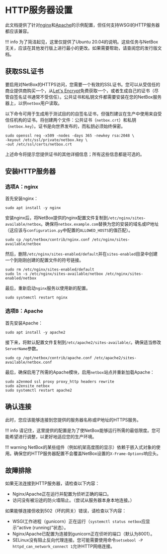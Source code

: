 # HTTP服务器设置

此文档提供了针对[nginx](https://www.nginx.com/resources/wiki/)和[Apache](https://httpd.apache.org/docs/current/)的示例配置，但任何支持WSGI的HTTP服务器都应该兼容。

!!! info
    为了简洁起见，这里仅提供了Ubuntu 20.04的说明。这些任务与NetBox无关，应该在其他发行版上进行最小的更改。如果需要帮助，请查阅您的发行版文档。

## 获取SSL证书

要启用对NetBox的HTTPS访问，您需要一个有效的SSL证书。您可以从受信任的商业提供商购买一个，从[Let's Encrypt](https://letsencrypt.org/getting-started/)免费获取一个，或者生成自己的证书（尽管自签名证书通常不受信任）。公共证书和私钥文件都需要安装在您的NetBox服务器上，以供`netbox`用户读取。

以下命令可用于生成用于测试目的的自签名证书，但强烈建议在生产中使用来自受信任机构的证书。将创建两个文件：公共证书（`netbox.crt`）和私钥（`netbox.key`）。证书是向世界发布的，而私钥必须始终保密。

```no-highlight
sudo openssl req -x509 -nodes -days 365 -newkey rsa:2048 \
-keyout /etc/ssl/private/netbox.key \
-out /etc/ssl/certs/netbox.crt
```

上述命令将提示您提供证书的其他详细信息；所有这些信息都是可选的。

## 安装HTTP服务器

### 选项A：nginx

首先安装nginx：

```no-highlight
sudo apt install -y nginx
```

安装nginx后，将NetBox提供的nginx配置文件复制到`/etc/nginx/sites-available/netbox`。确保将`netbox.example.com`替换为您的安装的域名或IP地址（这应该与`configuration.py`中配置的`ALLOWED_HOSTS`的值匹配）。

```no-highlight
sudo cp /opt/netbox/contrib/nginx.conf /etc/nginx/sites-available/netbox
```

然后，删除`/etc/nginx/sites-enabled/default`并在`sites-enabled`目录中创建一个到刚刚创建的配置文件的符号链接。

```no-highlight
sudo rm /etc/nginx/sites-enabled/default
sudo ln -s /etc/nginx/sites-available/netbox /etc/nginx/sites-enabled/netbox
```

最后，重新启动`nginx`服务以使用新的配置。

```no-highlight
sudo systemctl restart nginx
```

### 选项B：Apache

首先安装Apache：

```no-highlight
sudo apt install -y apache2
```

接下来，将默认配置文件复制到`/etc/apache2/sites-available/`。确保适当修改`ServerName`参数。

```no-highlight
sudo cp /opt/netbox/contrib/apache.conf /etc/apache2/sites-available/netbox.conf
```

最后，确保启用了所需的Apache模块，启用`netbox`站点并重新加载Apache：

```no-highlight
sudo a2enmod ssl proxy proxy_http headers rewrite
sudo a2ensite netbox
sudo systemctl restart apache2
```

## 确认连接

此时，您应该能够连接到您提供的服务器名称或IP地址的HTTPS服务。

!!! info
    请记住，这里提供的配置是为了使NetBox能够运行所需的最低限度。您可能希望进行调整，以更好地适应您的生产环境。

!!! warning
    NetBox的某些组件（例如机架高度图的显示）依赖于嵌入式对象的使用。确保您的HTTP服务器配置不会覆盖NetBox设置的`X-Frame-Options`响应头。

## 故障排除

如果无法连接到HTTP服务器，请检查以下内容：

* Nginx/Apache正在运行并配置为侦听正确的端口。
* 访问没有被沿途的防火墙阻止。（尝试从服务器本身本地连接。）

如果能够连接但收到502（坏的网关）错误，请检查以下内容：

* WSGI工作进程（gunicorn）正在运行（`systemctl status netbox`应显示“active (running)”状态）。
* Nginx/Apache已配置为连接到gunicorn正在侦听的端口（默认为8001）。
* SELinux没有阻止反向代理连接。您可能需要使用命令`setsebool -P httpd_can_network_connect 1`允许HTTP网络连接。